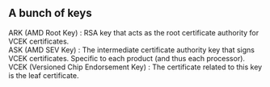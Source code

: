 ## A bunch of keys 

ARK (AMD Root Key)  : RSA key that acts as the root certificate authority for VCEK certificates.  
ASK (AMD SEV Key)   : The intermediate certificate authority key that signs VCEK certificates. Specific to each product (and thus each processor).
VCEK (Versioned Chip Endorsement Key)   : The certificate related to this key is the leaf certificate. 

